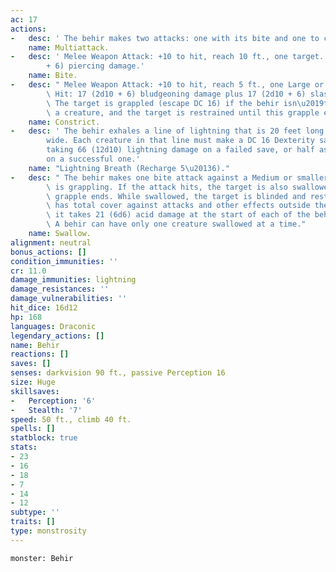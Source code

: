 ```yaml
---
ac: 17
actions:
-   desc: ' The behir makes two attacks: one with its bite and one to constrict.'
    name: Multiattack.
-   desc: ' Melee Weapon Attack: +10 to hit, reach 10 ft., one target. Hit: 22 (3d10
        + 6) piercing damage.'
    name: Bite.
-   desc: " Melee Weapon Attack: +10 to hit, reach 5 ft., one Large or smaller creature.\
        \ Hit: 17 (2d10 + 6) bludgeoning damage plus 17 (2d10 + 6) slashing damage.\
        \ The target is grappled (escape DC 16) if the behir isn\u2019t already constricting\
        \ a creature, and the target is restrained until this grapple ends."
    name: Constrict.
-   desc: ' The behir exhales a line of lightning that is 20 feet long and 5 feet
        wide. Each creature in that line must make a DC 16 Dexterity saving throw,
        taking 66 (12d10) lightning damage on a failed save, or half as much damage
        on a successful one.'
    name: "Lightning Breath (Recharge 5\u20136)."
-   desc: " The behir makes one bite attack against a Medium or smaller target it\
        \ is grappling. If the attack hits, the target is also swallowed, and the\
        \ grapple ends. While swallowed, the target is blinded and restrained, it\
        \ has total cover against attacks and other effects outside the behir, and\
        \ it takes 21 (6d6) acid damage at the start of each of the behir\u2019s turns.\
        \ A behir can have only one creature swallowed at a time."
    name: Swallow.
alignment: neutral
bonus_actions: []
condition_immunities: ''
cr: 11.0
damage_immunities: lightning
damage_resistances: ''
damage_vulnerabilities: ''
hit_dice: 16d12
hp: 168
languages: Draconic
legendary_actions: []
name: Behir
reactions: []
saves: []
senses: darkvision 90 ft., passive Perception 16
size: Huge
skillsaves:
-   Perception: '6'
-   Stealth: '7'
speed: 50 ft., climb 40 ft.
spells: []
statblock: true
stats:
- 23
- 16
- 18
- 7
- 14
- 12
subtype: ''
traits: []
type: monstrosity
---
```

```statblock
monster: Behir
```